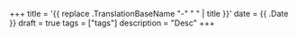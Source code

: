 +++
title = '{{ replace .TranslationBaseName "-" " " | title }}'
date = {{ .Date }}
draft = true
tags = ["tags"]
description = "Desc"
+++
